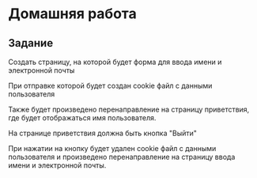 # Домашняя работа 

## Задание

Создать страницу, на которой будет форма для ввода имени
и электронной почты

При отправке которой будет создан cookie файл с данными
пользователя

Также будет произведено перенаправление на страницу
приветствия, где будет отображаться имя пользователя.

На странице приветствия должна быть кнопка "Выйти"

При нажатии на кнопку будет удален cookie файл с данными
пользователя и произведено перенаправление на страницу
ввода имени и электронной почты.